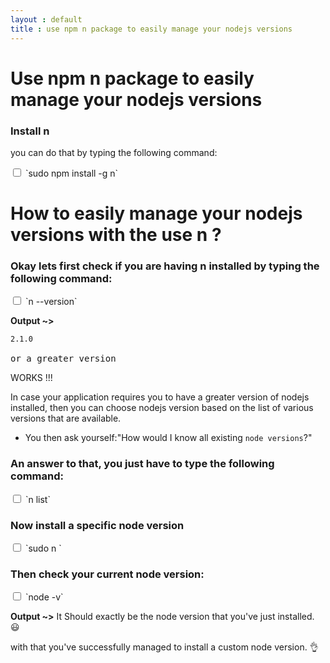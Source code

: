 ```yaml
---
layout : default
title : use npm n package to easily manage your nodejs versions
---
```


# Use npm n package to easily manage your nodejs versions

<h3>Install n</h3>

you can do that by typing the following command:

<input type="checkbox" class="sidebar-checkbox" id="sidebar-checkbox">
`sudo npm install -g n`


# How to easily manage your nodejs versions with the use n ?

<h3>Okay lets first check if you are having n installed by typing the following command:</h3>
<input type="checkbox" class="sidebar-checkbox" id="sidebar-checkbox">
`n --version`

<strong>Output ~></strong>
<pre><code>2.1.0</code>

or a greater version</pre>
WORKS !!!

In case your application requires you to have a greater version of nodejs installed, then you can choose nodejs version based on the list of various versions that are available.

* You then ask yourself:"How would I know all existing `node versions`?"

<h3>An answer to that, you just have to type the following command:</h3>

<input type="checkbox" class="sidebar-checkbox" id="sidebar-checkbox">
`n list`

<h3>Now install a specific node version</h3>

<input type="checkbox" class="sidebar-checkbox" id="sidebar-checkbox">
`sudo n <versionToBeIntalled>`

<h3>Then check your current node version:</h3>

<input type="checkbox" class="sidebar-checkbox" id="sidebar-checkbox">
`node -v`

<strong>Output ~></strong>
It Should exactly be the node version that you've just installed. :smiley:

with that you've successfully managed to install a custom node version. :ok_hand:
